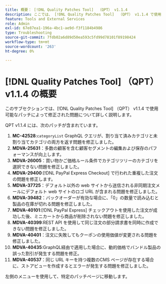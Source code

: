 ```yaml
---
title: 概要： [!DNL Quality Patches Tool]  （QPT） v1.1.4
description: ここでは、 [!DNL Quality Patches Tool]  （QPT） v1.1.4 で使用可能なパッチによって修正された問題について詳しく説明します。
feature: Tools and External Services
role: Admin
exl-id: 67e87ea1-196a-4bc1-ae9d-f3f1184b4986
type: Troubleshooting
source-git-commit: 7fdb02a6d89d50ea593c5fd99d78101f89198424
workflow-type: tm+mt
source-wordcount: '263'
ht-degree: 0%

---
```


# [!DNL Quality Patches Tool] （QPT） v1.1.4 の概要

このサブセクションでは、[!DNL Quality Patches Tool] （QPT） v1.1.4 で使用可能なパッチによって修正された問題について詳しく説明します。

QPT v1.1.4 には、次のパッチが含まれています。

1. **MC-42528**:`categoryList` GraphQL クエリが、割り当て済みカテゴリと未割り当てカテゴリの両方を返す問題を修正しました。
1. **MDVA-25631**：多数の顧客を含む顧客セグメントの編集および保存のパフォーマンスが向上します。
1. **MDVA-26005**：買い物かご価格ルール条件でカテゴリツリーのカテゴリを選択できない問題を修正しました。
1. **MDVA-29400**:[!DNL PayPal Express Checkout] で行われた重複した注文の問題を修正します。
1. **MDVA-37725**：デフォルト以外の web サイトから送信される非同期注文メールにデフォルト web サイトのロゴ URL が含まれる問題を修正しました。
1. **MDVA-39482**：バックオーダーが有効な場合に、「0」の数量で読み込むと製品の在庫が切れる問題を修正しました。
1. **MDVA-40101**:[!DNL PayPal Express] チェックアウトを使用した注文が成功した後、ミニカートから商品が削除されない問題を修正しました。
1. **MDVA-40399**:REST API を使用して同じ注文の部分請求書を同時に作成できない問題を修正しました。
1. **MDVA-40401**：注文に失敗してもクーポンの使用価値が変更される問題を修正しました。
1. **MDVA-40435**:GraphQL経由で適用した場合に、動的価格でバンドル製品の誤った割引が発生する問題を修正。
1. **MDVA-40537**：同じ URL キーを持つ複数のCMS ページが存在する場合に、ストアビューを作成するとエラーが発生する問題を修正しました。

左側のメニューを使用して、特定のパッチページに移動します。
